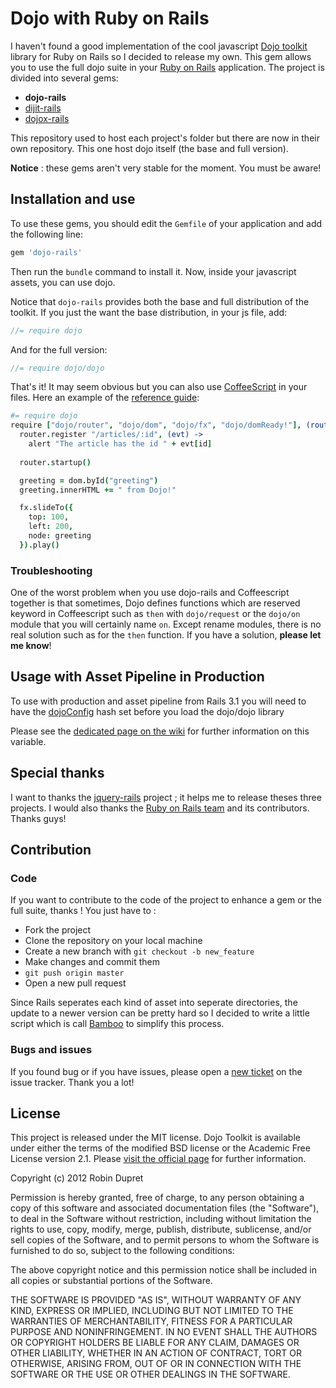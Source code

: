# Dojo with Ruby on Rails

I haven't found a good implementation of the cool javascript 
[Dojo toolkit](http://dojotoolkit.org/) library for Ruby on Rails so I 
decided to release my own. This gem allows you to use the full dojo suite
in your [Ruby on Rails](http://rubyonrails.org) application. The project 
is divided into several gems: 

* **dojo-rails**
* [dijit-rails](https://github.com/robin850/dijit-rails)
* [dojox-rails](https://github.com/robin850/dojox-rails)

This repository used to host each project's folder but there are now in their
own repository. This one host dojo itself (the base and full version).

**Notice** : these gems aren't very stable for the moment. You must be aware! 

## Installation and use

To use these gems, you should edit the `Gemfile` of your application and add
the following line:

``` ruby
gem 'dojo-rails'
```

Then run the `bundle` command to install it. Now, inside your javascript assets,
you can use dojo.

Notice that `dojo-rails` provides both the base and full distribution of the
toolkit. If you just the want the base distribution, in your js file, add:

```javascript
//= require dojo
```

And for the full version:

```javascript
//= require dojo/dojo
```

That's it! It may seem obvious but you can also use 
[CoffeeScript](http://coffeescript.org) in your files. Here an example of the
[reference guide](http://dojotoolkit.org/reference-guide/1.8/):

```coffeescript
#= require dojo
require ["dojo/router", "dojo/dom", "dojo/fx", "dojo/domReady!"], (router, dom, fx) ->
  router.register "/articles/:id", (evt) ->
    alert "The article has the id " + evt[id]
  
  router.startup()

  greeting = dom.byId("greeting")
  greeting.innerHTML += " from Dojo!"

  fx.slideTo({
    top: 100,
    left: 200,
    node: greeting
  }).play()
```

### Troubleshooting

One of the worst problem when you use dojo-rails and Coffeescript together is
that sometimes, Dojo defines functions which are reserved keyword in
Coffeescript such as `then` with `dojo/request` or the `dojo/on` module that you
will certainly name `on`. Except rename modules, there is no real solution such
as for the `then` function. If you have a solution, **please let me know**!

## Usage with Asset Pipeline in Production

To use with production and asset pipeline from Rails 3.1 you will need to have
the [dojoConfig](http://dojotoolkit.org/documentation/tutorials/1.8/dojo_config/)
hash set before you load the dojo/dojo library

Please see the [dedicated page on the wiki](wiki/Configuration-with-dojoConfig)
for further information on this variable.

## Special thanks

I want to thanks the [jquery-rails](http://github.com/rails/jquery-rails)
project ; it helps me to release theses three projects. I would also thanks the
[Ruby on Rails team](http://github.com/rails/) and its contributors. Thanks guys!

## Contribution

### Code

If you want to contribute to the code of the project to enhance a gem or the full suite, thanks ! You just have to :

* Fork the project
* Clone the repository on your local machine
* Create a new branch with `git checkout -b new_feature`
* Make changes and commit them
* `git push origin master`
* Open a new pull request

Since Rails seperates each kind of asset into seperate directories, the update
to a newer version can be pretty hard so I decided to write a little script
which is call [Bamboo](https://gist.github.com/robin850/5325645) to simplify
this process.

### Bugs and issues

If you found bug or if you have issues, please open a 
[new ticket](https://github.com/robin850/dojo-rails/issues/new) on the issue
tracker. Thank you a lot!

## License

This project is released under the MIT license. Dojo Toolkit is available under
either the terms of the modified BSD license or the Academic Free License
version 2.1. Please [visit the official page](http://dojotoolkit.org/license)
for further information.

Copyright (c) 2012 Robin Dupret

Permission is hereby granted, free of charge, to any person obtaining
a copy of this software and associated documentation files (the "Software"),
to deal in the Software without restriction, including without limitation the
rights to use, copy, modify, merge, publish, distribute, sublicense, and/or
sell copies of the Software, and to permit persons to whom the Software is
furnished to do so, subject to the following conditions:

The above copyright notice and this permission notice shall be included in
all copies or substantial portions of the Software.

THE SOFTWARE IS PROVIDED "AS IS", WITHOUT WARRANTY OF ANY KIND, EXPRESS
OR IMPLIED, INCLUDING BUT NOT LIMITED TO THE WARRANTIES OF MERCHANTABILITY,
FITNESS FOR A PARTICULAR PURPOSE AND NONINFRINGEMENT. IN NO EVENT SHALL
THE AUTHORS OR COPYRIGHT HOLDERS BE LIABLE FOR ANY CLAIM, DAMAGES OR OTHER
LIABILITY, WHETHER IN AN ACTION OF CONTRACT, TORT OR OTHERWISE, ARISING
FROM, OUT OF OR IN CONNECTION WITH THE SOFTWARE OR THE USE OR OTHER 
DEALINGS IN THE SOFTWARE.
